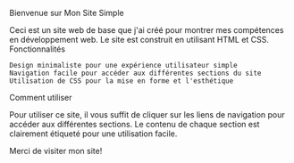 Bienvenue sur Mon Site Simple

Ceci est un site web de base que j'ai créé pour montrer mes compétences en développement web. Le site est construit en utilisant HTML et CSS.
Fonctionnalités

    Design minimaliste pour une expérience utilisateur simple
    Navigation facile pour accéder aux différentes sections du site
    Utilisation de CSS pour la mise en forme et l'esthétique

Comment utiliser

Pour utiliser ce site, il vous suffit de cliquer sur les liens de navigation pour accéder aux différentes sections. Le contenu de chaque section est clairement étiqueté pour une utilisation facile.

Merci de visiter mon site!

